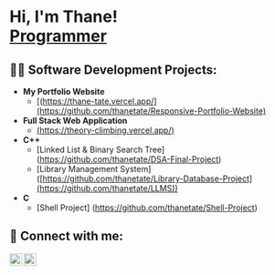 <h1>Hi, I'm Thane! <br/><a href="https://github.com/thanetate">Programmer</a></h1>

<h2>👨‍💻 Software Development Projects:</h2>

- <b>My Portfolio Website</b>
   - [(https://thane-tate.vercel.app/](https://github.com/thanetate/Responsive-Portfolio-Website)
- <b>Full Stack Web Application</b>
  - [(https://theory-climbing.vercel.app/)](https://github.com/thanetate/Clothing-Website)
- <b>C++</b>
   - [Linked List & Binary Search Tree] (https://github.com/thanetate/DSA-Final-Project)
   - [Library Management System] ([https://github.com/thanetate/Library-Database-Project](https://github.com/thanetate/LLMS))
- <b>C</b>
   - [Shell Project] (https://github.com/thanetate/Shell-Project)

<h2> 🤳 Connect with me:</h2>

[<img align="left" alt="thanetate | LinkedIn" width="22px" src="https://cdn.jsdelivr.net/npm/simple-icons@v3/icons/linkedin.svg" />][linkedin]
[<img align="left" alt="thanetate | Instagram" width="22px" src="https://cdn.jsdelivr.net/npm/simple-icons@v3/icons/instagram.svg" />][instagram]

[instagram]: https://www.instagram.com/thane.tate/
[linkedin]: https://linkedin.com/in/thane-tate-940302227

